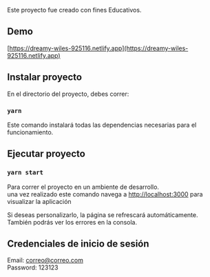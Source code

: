 Este proyecto fue creado con fines Educativos.

## Demo

[https://dreamy-wiles-925116.netlify.app](https://dreamy-wiles-925116.netlify.app)

## Instalar proyecto

En el directorio del proyecto, debes correr:

### `yarn`

Este comando instalará todas las dependencias necesarias para el funcionamiento.

## Ejecutar proyecto

### `yarn start`

Para correr el proyecto en un ambiente de desarrollo.<br />
una vez realizado este comando navega a [http://localhost:3000](http://localhost:3000) para visualizar la aplicación

Si deseas personalizarlo, la página se refrescará automáticamente.<br />
También podrás ver los errores en la consola.

## Credenciales de inicio de sesión

Email: correo@correo.com <br />
Password: 123123
